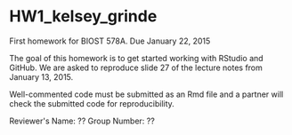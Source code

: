 # HW1_kelsey_grinde
First homework for BIOST 578A. Due January 22, 2015

The goal of this homework is to get started working with RStudio and GitHub. We are asked to reproduce slide 27 of the lecture notes from January 13, 2015. 

Well-commented code must be submitted as an Rmd file and a partner will check the submitted code for reproducibility. 

Reviewer's Name: ??
Group Number: ??
